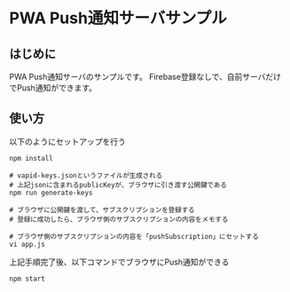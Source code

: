 # PWA Push通知サーバサンプル

## はじめに

PWA Push通知サーバのサンプルです。
Firebase登録なしで、自前サーバだけでPush通知ができます。

## 使い方

以下のようにセットアップを行う
```
npm install

# vapid-keys.jsonというファイルが生成される
# 上記jsonに含まれるpublicKeyが、ブラウザに引き渡す公開鍵である
npm run generate-keys

# ブラウザに公開鍵を渡して、サブスクリプションを登録する
# 登録に成功したら、ブラウザ側のサブスクリプションの内容をメモする

# ブラウザ側のサブスクリプションの内容を「pushSubscription」にセットする
vi app.js
```

上記手順完了後、以下コマンドでブラウザにPush通知ができる

```
npm start
```
